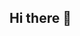 ## Hi there 👋

<!--
✨Hello, welcome.✨
Here I leave you some information about me:

- 🌱 I am currently studying at 42malaga

- 📫 How to contact me: 
        lorenareymolina@gmail.com

- ⚡ Fun fact:
    {
        User experience design 2024.
        Swimming pool 42malaga 2024.
    }
-->
